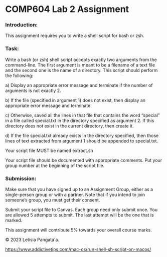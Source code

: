 # COMP604 Lab 2 Assignment 

### Introduction:

This assignment requires you to write a shell script for bash or zsh.

### Task:

Write a bash (or zsh) shell script accepts exactly two arguments from the command-line. The first argument is meant to be a filename of a text file and the second one is the name of a directory. This script should perform the following:

a) Display an appropriate error message and terminate if the number of arguments is not exactly 2.

b) If the file (specified in argument 1) does not exist, then display an appropriate error message and
terminate.

c) Otherwise, saved all the lines in that file that contains the word “special” in a file called special.txt
in the directory specified as argument 2. If this directory does not exist in the current directory, then
create it.

d) If the file special.txt already exists in the directory specified, then those lines of text extracted from
argument 1 should be appended to special.txt.

Your script file MUST be named extract.sh

Your script file should be documented with appropriate comments. Put your group number at the beginning of the script file.

### Submission:
Make sure that you have signed up to an Assignment Group, either as a single-person group or with a partner. Note that if you intend to join someone’s group, you must get their consent.

Submit your script file to Canvas. Each group need only submit once. You are allowed 5 attempts to submit. The last attempt will be the one that is marked.

This assignment will contribute 5% towards your overall course marks.
 
© 2023 Letisia Pangata'a.

https://www.addictivetips.com/mac-os/run-shell-sh-script-on-macos/